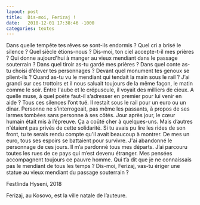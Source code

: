 ```yaml
---
layout: post
title:  Dis-moi, Ferizaj !
date:   2018-12-01 17:38:46 -1000
categories: textes
---
```

Dans quelle tempête tes rêves se sont-ils endormis ? Quel cri a brisé le silence ? Quel siècle étions-nous ? Dis-moi, ton ciel accepte-t-il mes prières ? Qui donne aujourd'hui à manger au vieux mendiant dans le passage souterrain ? Dans quel tiroir as-tu gardé mes prières ? Dans quel conte as-tu choisi d’élever tes personnages ? Devant quel monument tes genoux se plient-ils ? Quand as-tu vu le mendiant qui tendait la main sous le rail ? J’ai grandi sur ces trottoirs et il nous saluait toujours de la même façon, le matin comme le soir. Entre l'aube et le crépuscule, il voyait des milliers de cieux. A quelle muse, à quel poète faut-il s’adresser en premier pour lui venir en aide ? Tous ces silences l’ont tué. Il restait sous le rail pour un euro ou un dinar. Personne ne s’interrogeait, pas même les passants, à propos de ses larmes tombées sans personne à ses côtés. Jour après jour, le cœur humain était mis à l’épreuve. Ça a coûté cher à quelques-uns. Mais d’autres n'étaient pas privés de cette solidarité. Si tu avais pu lire les rides de son front, tu te serais rendu compte qu'il avait beaucoup à montrer. De mes un euro, tous ses espoirs se battaient pour survivre. J'ai abandonné le personnage de ces jours. Il m’a pardonné tous mes départs. J’ai parcouru toutes les rues de ce pays qui m’est devenu étranger. Mes pensées accompagnent toujours ce pauvre homme. Qui t’a dit que je ne  connaissais pas le mendiant de tous les temps ? Dis-moi, Ferizaj, vas-tu ériger une statue au vieux mendiant du passage souterrain ? 

Festlinda Hyseni, 2018

Ferizaj, au Kosovo, est la ville natale de l’auteure.
